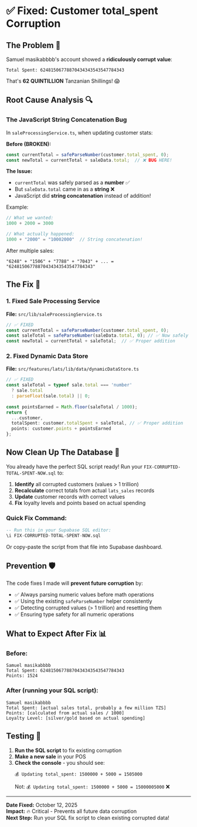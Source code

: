 # ✅ Fixed: Customer total_spent Corruption

## The Problem 🐛

Samuel masikabbbb's account showed a **ridiculously corrupt value**:
```
Total Spent: 62481506778870434343543547784343
```

That's **62 QUINTILLION** Tanzanian Shillings! 😱

## Root Cause Analysis 🔍

### The JavaScript String Concatenation Bug

In `saleProcessingService.ts`, when updating customer stats:

**Before (BROKEN):**
```typescript
const currentTotal = safeParseNumber(customer.total_spent, 0);
const newTotal = currentTotal + saleData.total;  // ❌ BUG HERE!
```

**The Issue:**
- `currentTotal` was safely parsed as a **number** ✅
- But `saleData.total` came in as a **string** ❌
- JavaScript did **string concatenation** instead of addition!

Example:
```javascript
// What we wanted:
1000 + 2000 = 3000

// What actually happened:
1000 + "2000" = "10002000"  // String concatenation!
```

After multiple sales:
```
"6248" + "1506" + "7788" + "7043" + ... = "62481506778870434343543547784343"
```

## The Fix 🔧

### 1. Fixed Sale Processing Service
**File:** `src/lib/saleProcessingService.ts`

```typescript
// ✅ FIXED
const currentTotal = safeParseNumber(customer.total_spent, 0);
const saleTotal = safeParseNumber(saleData.total, 0); // ✅ Now safely parsed!
const newTotal = currentTotal + saleTotal;  // ✅ Proper addition
```

### 2. Fixed Dynamic Data Store
**File:** `src/features/lats/lib/data/dynamicDataStore.ts`

```typescript
// ✅ FIXED
const saleTotal = typeof sale.total === 'number' 
  ? sale.total 
  : parseFloat(sale.total) || 0;
  
const pointsEarned = Math.floor(saleTotal / 1000);
return {
  ...customer,
  totalSpent: customer.totalSpent + saleTotal, // ✅ Proper addition
  points: customer.points + pointsEarned
};
```

## Now Clean Up The Database 🧹

You already have the perfect SQL script ready! Run your `FIX-CORRUPTED-TOTAL-SPENT-NOW.sql` to:

1. **Identify** all corrupted customers (values > 1 trillion)
2. **Recalculate** correct totals from actual `lats_sales` records
3. **Update** customer records with correct values
4. **Fix** loyalty levels and points based on actual spending

### Quick Fix Command:
```sql
-- Run this in your Supabase SQL editor:
\i FIX-CORRUPTED-TOTAL-SPENT-NOW.sql
```

Or copy-paste the script from that file into Supabase dashboard.

## Prevention 🛡️

The code fixes I made will **prevent future corruption** by:
- ✅ Always parsing numeric values before math operations
- ✅ Using the existing `safeParseNumber` helper consistently
- ✅ Detecting corrupted values (> 1 trillion) and resetting them
- ✅ Ensuring type safety for all numeric operations

## What to Expect After Fix 📊

### Before:
```
Samuel masikabbbb
Total Spent: 62481506778870434343543547784343
Points: 1524
```

### After (running your SQL script):
```
Samuel masikabbbb
Total Spent: [actual sales total, probably a few million TZS]
Points: [calculated from actual sales / 1000]
Loyalty Level: [silver/gold based on actual spending]
```

## Testing 🧪

1. **Run the SQL script** to fix existing corruption
2. **Make a new sale** in your POS
3. **Check the console** - you should see:
   ```
   💰 Updating total_spent: 1500000 + 5000 = 1505000
   ```
   Not: `💰 Updating total_spent: 1500000 + 5000 = 15000005000` ❌

---

**Date Fixed:** October 12, 2025  
**Impact:** 🔥 Critical - Prevents all future data corruption  
**Next Step:** Run your SQL fix script to clean existing corrupted data!


